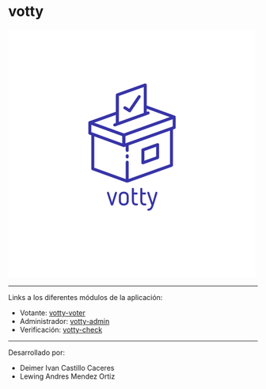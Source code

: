 # votty

![app-logo](/1.png)

---

Links a los diferentes módulos de la aplicación:
- Votante: [votty-voter](https://github.com/deimerin/votty-votter)
- Administrador: [votty-admin](https://github.com/deimerin/votty-admin)
- Verificación: [votty-check](https://github.com/deimerin/votty-check) 
---
Desarrollado por:
- Deimer Ivan Castillo Caceres
- Lewing Andres Mendez Ortiz

